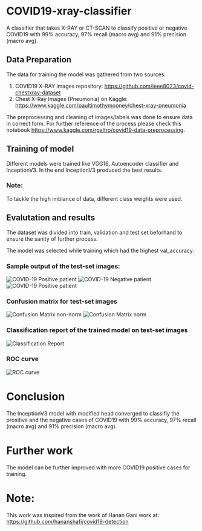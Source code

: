 # COVID19-xray-classifier
A classifier that takes X-RAY or CT-SCAN to classify positive or negative COVID19 with 99% accuracy, 97% recall (macro avg) and 91% precision (macro avg).

## Data Preparation
The data for training the model was gathered from two sources:
1. COVID19 X-RAY images repository: https://github.com/ieee8023/covid-chestxray-dataset
2. Chest X-Ray Images (Pneumonia) on Kaggle: https://www.kaggle.com/paultimothymooney/chest-xray-pneumonia

The preprocessing and cleaning of images/labels was done to ensure data in correct form. For further reference of the process please check this notebook https://www.kaggle.com/rgaltro/covid19-data-preprocessing.

## Training of model
Different models were trained like VGG16, Autoencoder classifier and InceptionV3. In the end InceptionV3 produced the best results.
### Note:
To tackle the high imblance of data, different class weights were used.

## Evalutation and results

The dataset was divided into train, validation and test set beforhand to ensure the sanity of further process. 

The model was selected while training which had the highest val_accuracy.

### Sample output of the test-set images:

![COVID-19 Positive patient](https://github.com/rohilrg/COVID19-xray-classifier/blob/master/helper_images/sample_output.png)
![COVID-19 Negative patient](https://github.com/rohilrg/COVID19-xray-classifier/blob/master/helper_images/sample_output2.png)
![COVID-19 Positive patient](https://github.com/rohilrg/COVID19-xray-classifier/blob/master/helper_images/sample_output_3.png)

### Confusion matrix for test-set images

![Confusion Matrix non-norm](https://github.com/rohilrg/COVID19-xray-classifier/blob/master/helper_images/Confusion_matrix_nonnor.png)
![Confusion Matrix norm](https://github.com/rohilrg/COVID19-xray-classifier/blob/master/helper_images/Confusion_matrix_nor.png.png)

### Classification report of the trained model on test-set images

![Classification Report](https://github.com/rohilrg/COVID19-xray-classifier/blob/master/helper_images/classification_report.png)

### ROC curve 

![ROC curve](https://github.com/rohilrg/COVID19-xray-classifier/blob/master/helper_images/roc_curve.png)

# Conclusion

The InceptionV3 model with modified head converged to classifiy the prositive and the negative cases of COVID19 with 99% accuracy, 97% recall (macro avg) and 91% precision (macro avg).

# Further work

The model can be further improved with more COVID19 positive cases for training.

# Note:
This work was inspired from the work of Hanan Gani work at: https://github.com/hananshafi/covid19-detection
